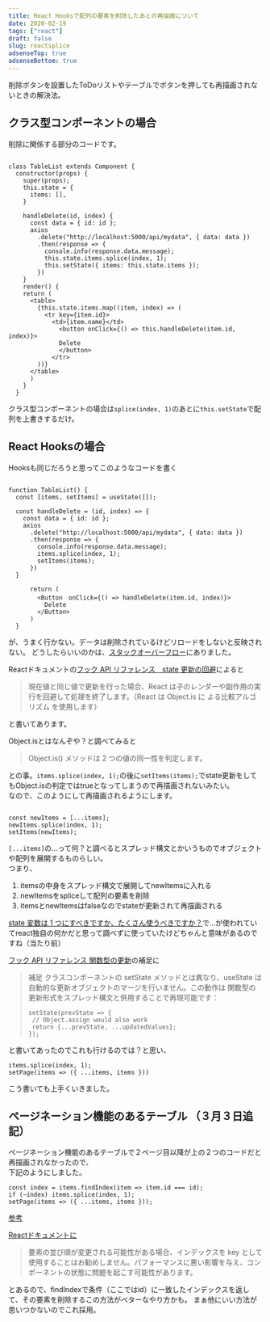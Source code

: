 ```yaml
---
title: React Hooksで配列の要素を削除したあとの再描画について
date: 2020-02-19
tags: ["react"]
draft: false
slug: reactsplice
adsenseTop: true
adsenseBottom: true
---
```


削除ボタンを設置したToDoリストやテーブルでボタンを押しても再描画されないときの解決法。

## クラス型コンポーネントの場合

削除に関係する部分のコードです。

```react

class TableList extends Component {
  constructor(props) {
    super(props);
    this.state = {
      items: [],
    }

    handleDelete(id, index) {
      const data = { id: id };
      axios
        .delete("http://localhost:5000/api/mydata", { data: data })
        .then(response => {
          console.info(response.data.message);
          this.state.items.splice(index, 1);
          this.setState({ items: this.state.items });
        })
    }
    render() {
    return (
      <table>
        {this.state.items.map((item, index) => (
          <tr key={item.id}>
            <td>{item.name}</td>
              <button onClick={() => this.handleDelete(item.id, index)}>
              Delete
              </button>
            </tr>
        ))}
      </table>
      )
    }
  }

```

クラス型コンポーネントの場合は`splice(index, 1)`のあとに`this.setState`で配列を上書きするだけ。

## React Hooksの場合

Hooksも同じだろうと思ってこのようなコードを書く

```react

function TableList() {
  const [items, setItems] = useState([]);
  
  const handleDelete = (id, index) => {
    const data = { id: id };
    axios
      .delete("http://localhost:5000/api/mydata", { data: data })
      .then(response => {
        console.info(response.data.message);
        items.splice(index, 1);
        setItems(items);
      })
  }

      return (
        <Button　onClick={() => handleDelete(item.id, index)}>
          Delete
        </Button>
      )
  }

```

が、うまく行かない。データは削除されているけどリロードをしないと反映されない。
どうしたらいいのかは、[スタックオーバーフロー](https://ja.stackoverflow.com/questions/57786/react-functional-component-%E5%86%8D%E3%83%AC%E3%83%B3%E3%83%80%E3%83%BC%E3%81%95%E3%82%8C%E3%81%AA%E3%81%84)にありました。  

Reactドキュメントの[フック API リファレンス　state 更新の回避](https://ja.reactjs.org/docs/hooks-reference.html#bailing-out-of-a-state-update)によると  

> 現在値と同じ値で更新を行った場合、React は子のレンダーや副作用の実行を回避して処理を終了します。（React は Object.is に
> よる比較アルゴリズム を使用します）

と書いてあります。  

Object.isとはなんぞや？と調べてみると
>Object.is() メソッドは 2 つの値の同一性を判定します。

との事。`items.splice(index, 1);`の後に`setItems(items);`でstate更新をしてもObject.isの判定ではtrueとなってしまうので再描画されないみたい。  
なので、このようにして再描画されるようにします。

```react

const newItems = [...items];
newItems.splice(index, 1);
setItems(newItems);

```

`[...items]`の...って何？と調べるとスプレッド構文とかいうものでオブジェクトや配列を展開するものらしい。  
つまり、

1. itemsの中身をスプレッド構文で展開してnewItemsに入れる
2. newItemsをspliceして配列の要素を削除
3. itemsとnewItemsはfalseなのでstateが更新されて再描画される

[state 変数は 1 つにすべきですか、たくさん使うべきですか？](https://ja.reactjs.org/docs/hooks-faq.html#should-i-use-one-or-many-state-variables)で...が使われていてreact独自の何かだと思って調べずに使っていたけどちゃんと意味があるのですね（当たり前）  

[フック API リファレンス 関数型の更新](https://ja.reactjs.org/docs/hooks-reference.html#functional-updates)の補足に

>補足
>クラスコンポーネントの setState メソッドとは異なり、useState は自動的な更新オブジェクトのマージを行いません。この動作は
>関数型の更新形式をスプレッド構文と併用することで再現可能です：
> ```
> setState(prevState => {
>  // Object.assign would also work
>  return {...prevState, ...updatedValues};
>});
> ```

と書いてあったのでこれも行けるのでは？と思い、

```react
items.splice(index, 1);
setPage(items => ({ ...items, items }))
```

こう書いても上手くいきました。

## ページネーション機能のあるテーブル （３月３日追記）

ページネーション機能のあるテーブルで２ページ目以降が上の２つのコードだと再描画されなかったので、  
下記のようにしました。

```react
const index = items.findIndex(item => item.id === id);
if (~index) items.splice(index, 1);
setPage(items => ({ ...items, items }));
```

[参考](https://stackoverflow.com/questions/53042690/refresh-boostrap-vue-table-after-deleting-a-row)

[Reactドキュメントに](https://ja.reactjs.org/docs/lists-and-keys.html#keys)

>要素の並び順が変更される可能性がある場合、インデックスを key として使用することはお勧めしません。パフォーマンスに悪い影響を与え、コンポーネントの状態に問題を起こす可能性があります。


とあるので、findIndexで条件（ここではid）に一致したインデックスを返して、その要素を削除するこの方法がベターなやり方かも。  まぁ他にいい方法が思いつかないのでこれ採用。